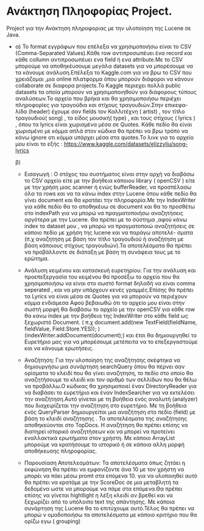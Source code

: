 # Ανάκτηση Πληοφορίας Project.
Project για την Ανάκτηση πληροφοριας με την υλοποίηση της Lucene σε Java.

* α) To format εγγράφων που επέλεξα να χρησιμοποιήσω είναι το CSV (Comma-Separated Values).Κάθε row αντιπροσωπέυει ένα record και κάθε collumn αντιπροσωπέυει ενα 
     field ή ενα attribute.Με το CSV μπορούμε να αποθηκέυσουμε μεγάλα datasets για να μπορέσουμε να τα κάνουμε ανάλυση.Επέλεξα το Kaggle.com για να βρω το CSV που 
     χρειάζομαι ,μια online πλατφορμα όπου μπορούν διάφοροι να κάνουν collaborate σε διαφορα projects.Το Kaggle περιεχει πολλά public datasets τα οποία μπορούν να 
     χρησιμοποιηθούν για διάφορους τύπους αναλύσεων.Το αρχείο που βρήκα και θα χρησιμοποιήσω περιέχει πληροφορίες για τραγούδια και στίχους τραγουδιών.Στην επικεφα-
     λίδα (header) έχουμε σαν fields τον Καλλιτέχνη ( artist) , τον τίτλο τραγουδιού( song) , το είδος μουσική( type) , και τους στίχους ( lyrics ) , όπου τα lyrics 
     είναι χωρισμένα μέσα σε Quotes. Κάθε πεδίο θα είναι χωρισμένο με κόμμα  απλά στον κώδικα θα πρέπει να βρω τρόπο να κάνω ignore οτι κόμμα υπάρχει μέσα στα 
     quotes.Το λινκ για το αρχείο μου είναι το εξής : https://www.kaggle.com/datasets/elizzyliu/song-lyrics
     
     
  β) 
     * Εισαγωγή : Ο στόχος του συστήματος είναι στην αρχή να διαβάσω το CSV αρχείο είτε με την βοήθεια κάποιου library ( openCSV ) είτε με την χρήση μιας scanner 
       ή ενώς bufferReader, να προσπέλασω όλα τα rows και να τα κάνω index στην Lucene όπου κάθε πεδίο θα γίνει document και θα κρατάει την πληροφορία.Mε την
       IndexWriter για κάθε πεδίο θα το αποθηκέυω σε document και θα το προσθέτω στο indexPath για να μπορώ να πραγματοποιήσω αναζητήσεις αργότερα με την Lucene.
       Θα πρέπει με το σύστημα  ,αφού κάνω index το dataset μου , να μπορώ να πραγματοποιώ αναζητήσεις σε κάποιο πεδίο με χρήση της lucene και να παράγω αποτελέ-
       σματα (π.χ αναζητηση με βάση τον τίτλο τραγουδιού ή αναζήτηση με βάση κάποιους στίχους τραγουδιών).Τα αποτελέσματα θα πρέπει να προβάλλοντε  σε διάταξη με βάση        τη συνάφεια τους με το ερώτημα.
     
     * Ανάλυση κειμένου και κατασκευή ευρετηρίου: Για την ανάλυση και προεπεξεργασία του κειμένου θα προσέξω το αρχείο που θα χρησιμοποιήσω να είναι στο σωστό format
       δηλαδή να είναι comma seperated , και να μην υπάρχουν κενές γραμμές.Επίσης θα πρέπει τα Lyrics να είναι μέσα σε Quotes για να μπορούν να περιέχουν κόμμα                ενδιάμεσα Αφού βεβαιωθώ ότι το αρχείο μου είναι στην σωστή μορφή  θα διαβάσω το αρχείο με την openCSV για κάθε row θα κανω index με την βοήθεια της 
       IndexWriter στο  κάθε field ως ξεχωριστό Document. ( π.χ document.add(new TextField(fieldName, fieldValue, Field.Store.YES)); )  
       (indexWriter.addDocument(document);) και έτσι θα δημιουργηθεί το Ευρετήριο μας για να μπορέσουμε μετέπειτα να το επεξεργαστούμε και να κάνουμε ερωτήσεις.
     
     * Αναζήτηση: Για την υλοποίηση της αναζήτησης σκέφτηκα να δημιουργήσω μια συνάρτηση searchQuery όπου θα πέρνει σαν ορίσματα το κλειδί που θα γίνει αναζητηση,
       το πεδίο στο οποίο θα αναζητήσουμε το κλειδί και τον αριθμό των σελλίδων που θα θέλω να προβάλλω.Ο κώδικας θα χρησιμοποιεί έναν DirectoryReader για να διαβάσει
       το  ευρετήριο και έναν IndexSearcher για να εκτελέσει την αναζήτηση.Αυτό γίνεται με τη βοήθεια ενός αναλυτή (analyzer) που διαχειρίζεται την αναζήτηση στο 
       ευρετήριο. Με τη βοήθεια ενός QueryParser δημιουργείται μια αναζήτηση στο πεδίο (field) με βάση το κλειδί αναζήτησης . Τα αποτελέσματα της αναζήτησης 
       αποθηκεύονται στο TopDocs. Η αναζήτηση θα πρέπει επίσης να διατηρεί ιστορικό αναζητήσεων και να μπορεί να προτείνει εναλλακτικά ερωτήματα στον χρήστη.
       Με κάποιο ArrayList μπορούμε να κρατήσουμε το ιστορικό ή σε κάποια αλλη μορφή αποθήκευσης πληροφορίας.
       
     * Παρουσίαση Αποτελεσμάτων: Τα αποτελέσματα όπως ζητάει η εκφώνηση θα πρέπει να εμφανίζοντε άνα 10 με τον χρήστη να μπορέι να πάει μέσω promt στα επόμενα 10.
       για να υλοποιηθεί αυτό θα πρέπει να κρατάμε με την ScoreDoc σε μια μεταβλητή τα δεδομένα ωστε να μπορούμε να πάμε στα επόμενα.Θα πρέπει επίσης να γίνεται 
       hightlight η λέξη κλειδί αν βρεθεί και να ξεχωρίζει από το υπόλοιπο text της απάντησης. Με κάποια συνάρτηση της Lucene θα το επιτύχουμε αυτό.Τέλος θα πρέπει 
       να μπορώ ν ομαδοποιήσω τα αποτελέσματα με κάποιο κριτήριο που θα ορίζω εγω  ( grouping) 
       
